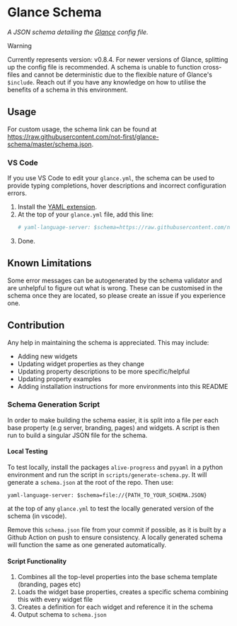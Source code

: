# Glance Schema
*A JSON schema detailing the [Glance](https://github.com/glanceapp/glance) config file.*

> [!WARNING]
> Currently represents version: v0.8.4. For newer versions of Glance, splitting up the config file is recommended. A schema is unable to function cross-files and cannot be deterministic due to the flexible nature of Glance's `$include`. Reach out if you have any knowledge on how to utilise the benefits of a schema in this environment.

## Usage
For custom usage, the schema link can be found at https://raw.githubusercontent.com/not-first/glance-schema/master/schema.json.

### VS Code
If you use VS Code to edit your `glance.yml`, the schema can be used to provide typing completions, hover descriptions and incorrect configuration errors.

1. Install the [YAML extension](https://marketplace.visualstudio.com/items?itemName=redhat.vscode-yaml).
2. At the top of your `glance.yml` file, add this line:
   ```yaml
   # yaml-language-server: $schema=https://raw.githubusercontent.com/not-first/glance-schema/master/schema.json
   ```
  3. Done.

## Known Limitations
Some error messages can be autogenerated by the schema validator and are unhelpful to figure out what is wrong. These can be customised in the schema once they are located, so please create an issue if you experience one.

## Contribution

Any help in maintaining the schema is appreciated. This may include:
- Adding new widgets
- Updating widget properties as they change
- Updating property descriptions to be more specific/helpful
- Updating property examples
- Adding installation instructions for more environments into this README

### Schema Generation Script
In order to make building the schema easier, it is split into a file per each base property (e.g server, branding, pages) and widgets. A script is then run to build a singular JSON file for the schema.

#### Local Testing
To test locally, install the packages `alive-progress` and `pyyaml` in a python environment and run the script in `scripts/generate-schema.py`. It will generate a `schema.json` at the root of the repo. Then use:
```
yaml-language-server: $schema=file://{PATH_TO_YOUR_SCHEMA.JSON}
```
at the top of any `glance.yml` to test the locally generated version of the schema (in vscode).

Remove this `schema.json` file from your commit if possible, as it is built by a Github Action on push to ensure consistency. A locally generated schema will function the same as one generated automatically.

#### Script Functionality
1. Combines all the top-level properties into the base schema template (branding, pages etc)
2. Loads the widget base properties, creates a specific schema combining this with every widget file
3. Creates a definition for each widget and reference it in the schema
4. Output schema to `schema.json`

